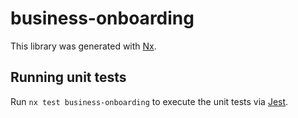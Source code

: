 # business-onboarding

This library was generated with [Nx](https://nx.dev).

## Running unit tests

Run `nx test business-onboarding` to execute the unit tests via [Jest](https://jestjs.io).
